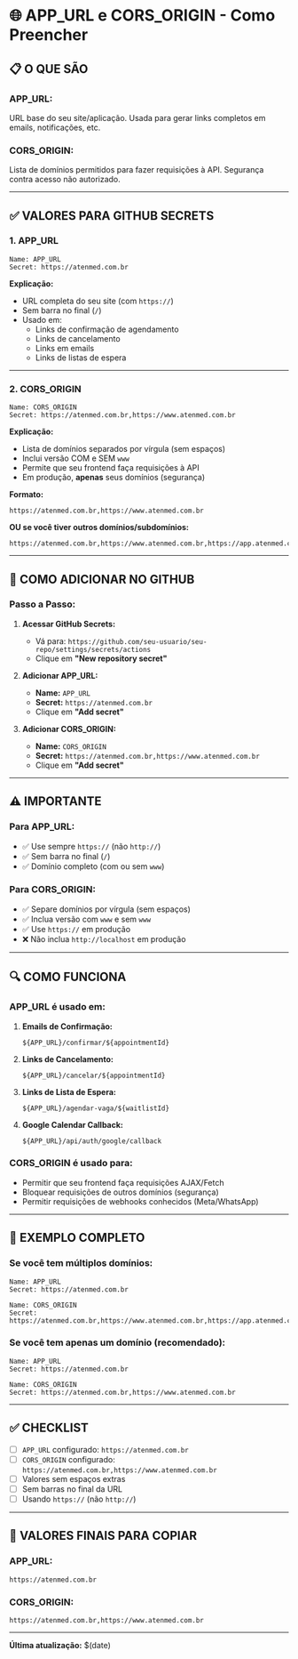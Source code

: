 # 🌐 APP_URL e CORS_ORIGIN - Como Preencher

## 📋 O QUE SÃO

### **APP_URL:**
URL base do seu site/aplicação. Usada para gerar links completos em emails, notificações, etc.

### **CORS_ORIGIN:**
Lista de domínios permitidos para fazer requisições à API. Segurança contra acesso não autorizado.

---

## ✅ VALORES PARA GITHUB SECRETS

### **1. APP_URL**

```
Name: APP_URL
Secret: https://atenmed.com.br
```

**Explicação:**
- URL completa do seu site (com `https://`)
- Sem barra no final (`/`)
- Usado em:
  - Links de confirmação de agendamento
  - Links de cancelamento
  - Links em emails
  - Links de listas de espera

---

### **2. CORS_ORIGIN**

```
Name: CORS_ORIGIN
Secret: https://atenmed.com.br,https://www.atenmed.com.br
```

**Explicação:**
- Lista de domínios separados por vírgula (sem espaços)
- Inclui versão COM e SEM `www`
- Permite que seu frontend faça requisições à API
- Em produção, **apenas** seus domínios (segurança)

**Formato:**
```
https://atenmed.com.br,https://www.atenmed.com.br
```

**OU se você tiver outros domínios/subdomínios:**
```
https://atenmed.com.br,https://www.atenmed.com.br,https://app.atenmed.com.br
```

---

## 📝 COMO ADICIONAR NO GITHUB

### **Passo a Passo:**

1. **Acessar GitHub Secrets:**
   - Vá para: `https://github.com/seu-usuario/seu-repo/settings/secrets/actions`
   - Clique em **"New repository secret"**

2. **Adicionar APP_URL:**
   - **Name:** `APP_URL`
   - **Secret:** `https://atenmed.com.br`
   - Clique em **"Add secret"**

3. **Adicionar CORS_ORIGIN:**
   - **Name:** `CORS_ORIGIN`
   - **Secret:** `https://atenmed.com.br,https://www.atenmed.com.br`
   - Clique em **"Add secret"**

---

## ⚠️ IMPORTANTE

### **Para APP_URL:**
- ✅ Use sempre `https://` (não `http://`)
- ✅ Sem barra no final (`/`)
- ✅ Domínio completo (com ou sem `www`)

### **Para CORS_ORIGIN:**
- ✅ Separe domínios por vírgula (sem espaços)
- ✅ Inclua versão com `www` e sem `www`
- ✅ Use `https://` em produção
- ❌ Não inclua `http://localhost` em produção

---

## 🔍 COMO FUNCIONA

### **APP_URL é usado em:**

1. **Emails de Confirmação:**
   ```
   ${APP_URL}/confirmar/${appointmentId}
   ```

2. **Links de Cancelamento:**
   ```
   ${APP_URL}/cancelar/${appointmentId}
   ```

3. **Links de Lista de Espera:**
   ```
   ${APP_URL}/agendar-vaga/${waitlistId}
   ```

4. **Google Calendar Callback:**
   ```
   ${APP_URL}/api/auth/google/callback
   ```

### **CORS_ORIGIN é usado para:**

- Permitir que seu frontend faça requisições AJAX/Fetch
- Bloquear requisições de outros domínios (segurança)
- Permitir requisições de webhooks conhecidos (Meta/WhatsApp)

---

## 🧪 EXEMPLO COMPLETO

### **Se você tem múltiplos domínios:**

```
Name: APP_URL
Secret: https://atenmed.com.br

Name: CORS_ORIGIN
Secret: https://atenmed.com.br,https://www.atenmed.com.br,https://app.atenmed.com.br
```

### **Se você tem apenas um domínio (recomendado):**

```
Name: APP_URL
Secret: https://atenmed.com.br

Name: CORS_ORIGIN
Secret: https://atenmed.com.br,https://www.atenmed.com.br
```

---

## ✅ CHECKLIST

- [ ] `APP_URL` configurado: `https://atenmed.com.br`
- [ ] `CORS_ORIGIN` configurado: `https://atenmed.com.br,https://www.atenmed.com.br`
- [ ] Valores sem espaços extras
- [ ] Sem barras no final da URL
- [ ] Usando `https://` (não `http://`)

---

## 📝 VALORES FINAIS PARA COPIAR

### **APP_URL:**
```
https://atenmed.com.br
```

### **CORS_ORIGIN:**
```
https://atenmed.com.br,https://www.atenmed.com.br
```

---

**Última atualização:** $(date)

